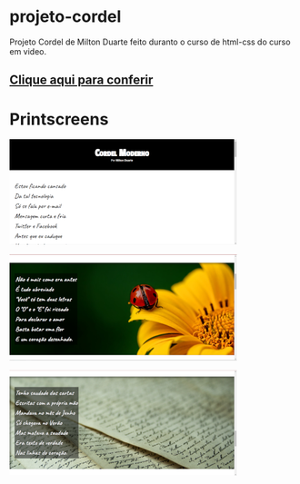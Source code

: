 # projeto-cordel
Projeto Cordel de Milton Duarte feito duranto o curso de html-css do curso em video.

## [Clique aqui para conferir](https://yagowill.github.io/projeto-cordel/)

# Printscreens

![screenshot](imagens/Screenshot1.png)

![screenshot](imagens/Screenshot2.png)

![screenshot](imagens/Screenshot3.png)


